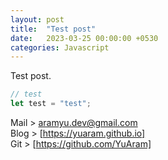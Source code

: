 ```yaml
---
layout: post
title:  "Test post"
date:   2023-03-25 00:00:00 +0530
categories: Javascript
---
```

Test post.

```javascript
// test
let test = "test";
```

Mail > [aramyu.dev@gmail.com]
<br/>
Blog > [https://yuaram.github.io]
<br/>
Git > [https://github.com/YuAram]

[aramyu.dev@gmail.com]: aramyu.dev@gmail.com
[https://github.com/YuAram]: https://github.com/YuAram
[https://yuaram.github.io]: https://yuaram.github.io
